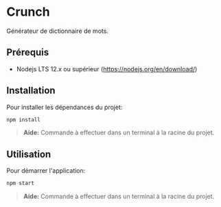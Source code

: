 # Crunch

Générateur de dictionnaire de mots.

## Prérequis
* Nodejs LTS 12.x ou supérieur (https://nodejs.org/en/download/)

## Installation
Pour installer les dépendances du projet:
```bash
npm install
```

> **Aide:** Commande à effectuer dans un terminal à la racine du projet.

## Utilisation
Pour démarrer l'application:
```bash
npm start
```
> **Aide:** Commande à effectuer dans un terminal à la racine du projet.
